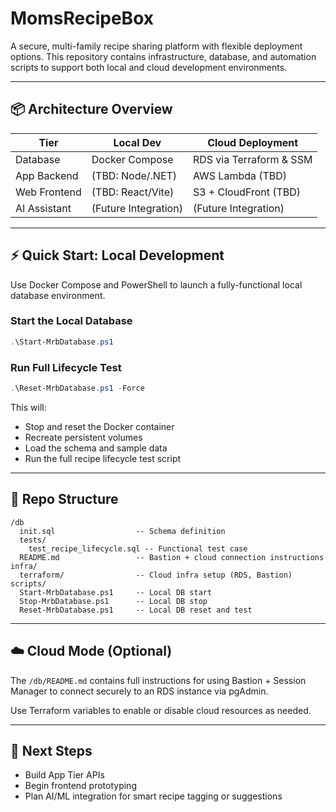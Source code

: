 # MomsRecipeBox

A secure, multi-family recipe sharing platform with flexible deployment options. This repository contains infrastructure, database, and automation scripts to support both local and cloud development environments.

---

## 📦 Architecture Overview

| Tier         | Local Dev            | Cloud Deployment        |
| ------------ | -------------------- | ----------------------- |
| Database     | Docker Compose       | RDS via Terraform & SSM |
| App Backend  | (TBD: Node/.NET)     | AWS Lambda (TBD)        |
| Web Frontend | (TBD: React/Vite)    | S3 + CloudFront (TBD)   |
| AI Assistant | (Future Integration) | (Future Integration)    |

---

## ⚡ Quick Start: Local Development

Use Docker Compose and PowerShell to launch a fully-functional local database environment.

### Start the Local Database

```powershell
.\Start-MrbDatabase.ps1
```

### Run Full Lifecycle Test

```powershell
.\Reset-MrbDatabase.ps1 -Force
```

This will:

* Stop and reset the Docker container
* Recreate persistent volumes
* Load the schema and sample data
* Run the full recipe lifecycle test script

---

## 📂 Repo Structure

```text
/db
  init.sql                  -- Schema definition
  tests/
    test_recipe_lifecycle.sql -- Functional test case
  README.md                 -- Bastion + cloud connection instructions
infra/
  terraform/                -- Cloud infra setup (RDS, Bastion)
scripts/
  Start-MrbDatabase.ps1     -- Local DB start
  Stop-MrbDatabase.ps1      -- Local DB stop
  Reset-MrbDatabase.ps1     -- Local DB reset and test
```

---

## ☁️ Cloud Mode (Optional)

The `/db/README.md` contains full instructions for using Bastion + Session Manager to connect securely to an RDS instance via pgAdmin.

Use Terraform variables to enable or disable cloud resources as needed.

---

## 📍 Next Steps

* Build App Tier APIs
* Begin frontend prototyping
* Plan AI/ML integration for smart recipe tagging or suggestions

